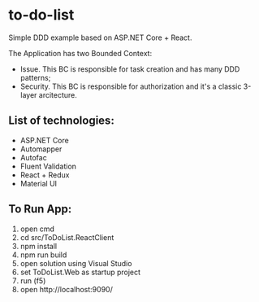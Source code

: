 # to-do-list
Simple DDD example based on ASP.NET Core + React.

The Application has two Bounded Context:
 - Issue. This BC is responsible for task creation and has many DDD patterns;
 - Security. This BC is responsible for authorization and it's a classic 3-layer arcitecture.
 
 

## List of technologies:
 - ASP.NET Core
 - Automapper
 - Autofac
 - Fluent Validation
 - React + Redux
 - Material UI
 
## To Run App:
 1) open cmd
 2) cd src/ToDoList.ReactClient
 3) npm install
 4) npm run build
 4) open solution using Visual Studio
 5) set ToDoList.Web as startup project
 7) run (f5)
 6) open http://localhost:9090/
